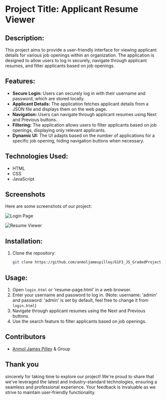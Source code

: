 # Project Title: Applicant Resume Viewer

## Description:
This project aims to provide a user-friendly interface for viewing applicant details for various job openings within an organization. The application is designed to allow users to log in securely, navigate through applicant resumes, and filter applicants based on job openings.

## Features:
- **Secure Login:** Users can securely log in with their username and password, which are stored locally.
- **Applicant Details:** The application fetches applicant details from a JSON file and displays them on the web page.
- **Navigation:** Users can navigate through applicant resumes using Next and Previous buttons.
- **Filtering:** The application allows users to filter applicants based on job openings, displaying only relevant applicants.
- **Dynamic UI:** The UI adapts based on the number of applications for a specific job opening, hiding navigation buttons when necessary.

## Technologies Used:
- HTML
- CSS
- JavaScript

## Screenshots
Here are some screenshots of our project:

![Login Page](/main/Screenshots/Login.JPG)

![Resume Viewer](/main/Screenshots/Resume%20Viewer.JPG)

## Installation:
1. Clone the repository:
   ```bash
   git clone https://github.com/anmoljamespilley/G1F3_JS_GradedProject2.git
   
## Usage:
1. Open `login.html` or 'resume-page.html' in a web browser.
2. Enter your username and password to log in. (Note: username: 'admin' and password: 'admin' is set by default, feel free to change it from `login.html`)
3. Navigate through applicant resumes using the Next and Previous buttons.
4. Use the search feature to filter applicants based on job openings.

## Contributors
- [Anmol James Pilley](https://github.com/anmoljamespilley) & Group

## Thank you
sincerely for taking time to explore our project! We're proud to share that we've leveraged the latest and industry-standard technologies, ensuring a seamless and professional experience. Your feedback is invaluable as we strive to maintain user-friendly functionality.
